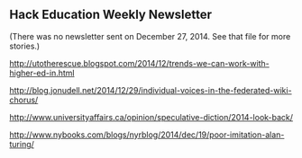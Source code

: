 ## Hack Education Weekly Newsletter

(There was no newsletter sent on December 27, 2014. See that file for more stories.)

http://utotherescue.blogspot.com/2014/12/trends-we-can-work-with-higher-ed-in.html

http://blog.jonudell.net/2014/12/29/individual-voices-in-the-federated-wiki-chorus/

http://www.universityaffairs.ca/opinion/speculative-diction/2014-look-back/

http://www.nybooks.com/blogs/nyrblog/2014/dec/19/poor-imitation-alan-turing/
